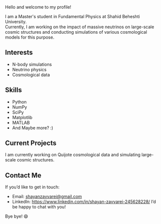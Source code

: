 Hello and welcome to my profile!  

I am a Master's student in Fundamental Physics at Shahid Beheshti University.  
Currently, I am working on the impact of massive neutrinos on large-scale cosmic structures and conducting simulations of various cosmological models for this purpose.  

## Interests  
- N-body simulations  
- Neutrino physics  
- Cosmological data   

## Skills  
- Python  
- NumPy  
- SciPy  
- Matplotlib  
- MATLAB  
- And Maybe more? :)  

## Current Projects  
I am currently working on Quijote cosmological data and simulating large-scale cosmic structures.  

## Contact Me  
If you’d like to get in touch:  
- Email: shayanzavvarei@gmail.com  
- LinkedIn: https://www.linkedin.com/in/shayan-zavvarei-245628228/ 
I’d be happy to chat with you!

Bye bye! 😄  
